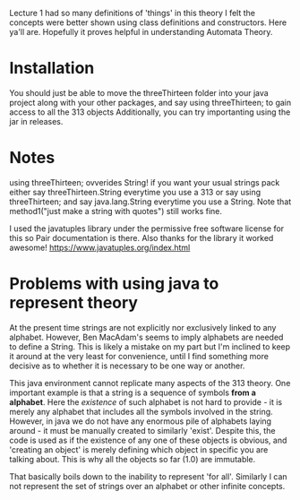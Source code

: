 Lecture 1 had so many definitions of 'things' in this theory I felt the concepts were better shown using class definitions and constructors.
Here ya'll are. Hopefully it proves helpful in understanding Automata Theory.

# Installation
You should just be able to move the threeThirteen folder into your java project along with your other packages, and say
using threeThirteen;
to gain access to all the 313 objects
Additionally, you can try importanting using the jar in releases.

# Notes
using threeThirteen; ovverides String! if you want your usual strings pack either say threeThirteen.String everytime you use a 313 or say using threeThirteen; and say java.lang.String everytime you use a String. Note that method1("just make a string with quotes") still works fine.

I used the javatuples library under the permissive free software license for this so Pair documentation is there. Also thanks for the library it worked awesome!
https://www.javatuples.org/index.html

# Problems with using java to represent theory
At the present time strings are not explicitly nor exclusively linked to any alphabet.
However, Ben MacAdam's seems to imply alphabets are needed to define a String.
This is likely a mistake on my part but I'm inclined to keep it around at the very least for convenience, until I find something more decisive as to whether it is necessary to be one way or another.

This java environment cannot replicate many aspects of the 313 theory.
One important example is that a string is a sequence of symbols **from a alphabet**.
Here the *existence* of such alphabet is not hard to provide - it is merely any alphabet that includes all the symbols involved in the string.
However, in java we do not have any enormous pile of alphabets laying around - it must be manually created to similarly 'exist'.
Despite this, the code is used as if the existence of any one of these objects is obvious, and 'creating an object' is merely defining which object in specific you are talking about.
This is why all the objects so far (1.0) are immutable.

That basically boils down to the inability to represent 'for all'. Similarly I can not represent the set of strings over an alphabet or other infinite concepts.
